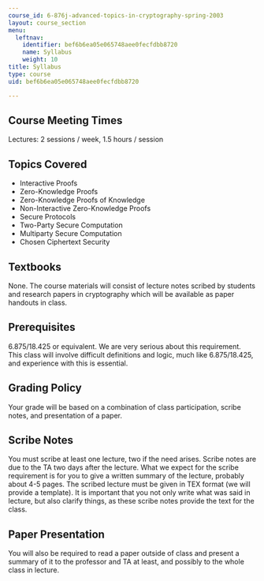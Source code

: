 ```yaml
---
course_id: 6-876j-advanced-topics-in-cryptography-spring-2003
layout: course_section
menu:
  leftnav:
    identifier: bef6b6ea05e065748aee0fecfdbb8720
    name: Syllabus
    weight: 10
title: Syllabus
type: course
uid: bef6b6ea05e065748aee0fecfdbb8720

---
```


Course Meeting Times
--------------------

Lectures: 2 sessions / week, 1.5 hours / session

Topics Covered
--------------

*   Interactive Proofs
*   Zero-Knowledge Proofs
*   Zero-Knowledge Proofs of Knowledge
*   Non-Interactive Zero-Knowledge Proofs
*   Secure Protocols
*   Two-Party Secure Computation
*   Multiparty Secure Computation
*   Chosen Ciphertext Security

Textbooks
---------

None. The course materials will consist of lecture notes scribed by students and research papers in cryptography which will be available as paper handouts in class.

Prerequisites
-------------

6.875/18.425 or equivalent. We are very serious about this requirement. This class will involve difficult definitions and logic, much like 6.875/18.425, and experience with this is essential.

Grading Policy
--------------

Your grade will be based on a combination of class participation, scribe notes, and presentation of a paper.

Scribe Notes
------------

You must scribe at least one lecture, two if the need arises. Scribe notes are due to the TA two days after the lecture. What we expect for the scribe requirement is for you to give a written summary of the lecture, probably about 4-5 pages. The scribed lecture must be given in TEX format (we will provide a template). It is important that you not only write what was said in lecture, but also clarify things, as these scribe notes provide the text for the class.

Paper Presentation
------------------

You will also be required to read a paper outside of class and present a summary of it to the professor and TA at least, and possibly to the whole class in lecture.